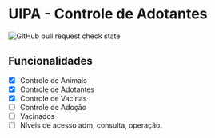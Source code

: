 # UIPA - Controle de Adotantes

![GitHub pull request check state](https://img.shields.io/github/status/s/pulls/mckatoo/UipaControleAdotantes/1)

## Funcionalidades
- [X] Controle de Animais
- [X] Controle de Adotantes
- [X] Controle de Vacinas
- [ ] Controle de Adoção
- [ ] Vacinados
- [ ] Níveis de acesso adm, consulta, operação.
